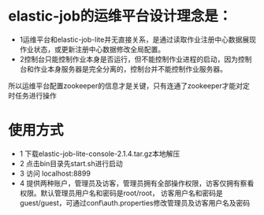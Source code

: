 # elastic-job的运维平台设计理念是：
* 1运维平台和elastic-job-lite并无直接关系，是通过读取作业注册中心数据展现作业状态，或更新注册中心数据修改全局配置。
* 2控制台只能控制作业本身是否运行，但不能控制作业进程的启动，因为控制台和作业本身服务器是完全分离的，控制台并不能控制作业服务器。

所以运维平台配置zookeeper的信息才是关键，只有连通了zookeeper才能对定时任务进行操作

# 使用方式
* 1 下载elastic-job-lite-console-2.1.4.tar.gz本地解压
* 2 点击bin目录先start.sh进行启动
* 3 访问 localhost:8899
* 4 提供两种账户，管理员及访客，管理员拥有全部操作权限，访客仅拥有察看权限。默认管理员用户名和密码是root/root，
访客用户名和密码是guest/guest，可通过conf\auth.properties修改管理员及访客用户名及密码
